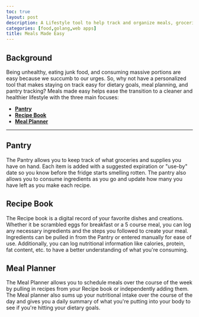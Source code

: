 ```yaml
---
toc: true
layout: post
description: A Lifestyle tool to help track and organize meals, groceries, and recipes.
categories: [food,golang,web apps]
title: Meals Made Easy
---
```


## Background

Being unhealthy, eating junk food, and consuming massive portions are easy because we succumb to our urges. So, why not have a personalized tool that makes staying on track easy for dietary goals, meal planning, and pantry tracking? Meals made easy helps ease the transition to a cleaner and healthier lifestyle with the three main focuses:
- [**Pantry**](#pantry)
- [**Recipe Book**](#recipe-book)
- [**Meal Planner**](#meal-planner)

---

## Pantry

The Pantry allows you to keep track of what groceries and supplies you have on hand. Each item is added with a suggested expiration or "use-by" date so you know before the fridge starts smelling rotten. The pantry also allows you to consume ingredients as you go and update how many you have left as you make each recipe. 

## Recipe Book

The Recipe book is a digital record of your favorite dishes and creations. Whether it be scrambled eggs for breakfast or a 5 course meal, you can log any necessary ingredients and the steps you followed to create your meal. Ingredients can be pulled in from the Pantry or entered manually for ease of use. Additionally, you can log nutritional information like calories, protein, fat content, etc. to have a better understanding of what you're consuming.

## Meal Planner

The Meal Planner allows you to schedule meals over the course of the week by pulling in recipes from your Recipe book or independently adding them. The Meal planner also sums up your nutritional intake over the course of the day and gives you a daily summary of what you're putting into your body to see if you're hitting your dietary goals.




